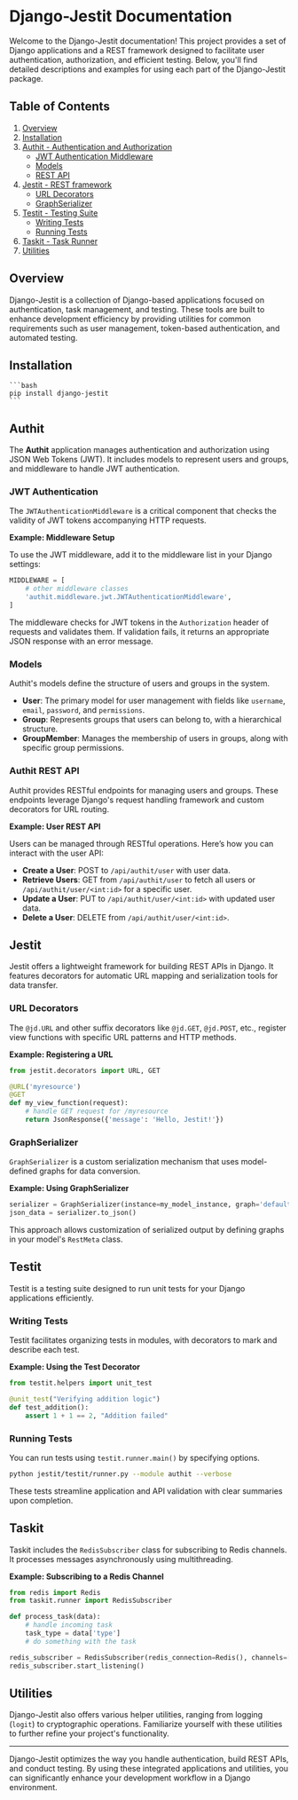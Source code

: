 # Django-Jestit Documentation

Welcome to the Django-Jestit documentation! This project provides a set of Django applications and a REST framework designed to facilitate user authentication, authorization, and efficient testing. Below, you'll find detailed descriptions and examples for using each part of the Django-Jestit package.

## Table of Contents

1. [Overview](#overview)
2. [Installation](#installation)
3. [Authit - Authentication and Authorization](#authit)
   - [JWT Authentication Middleware](#jwt-authentication)
   - [Models](#models)
   - [REST API](#authit-rest-api)
4. [Jestit - REST framework](#jestit)
   - [URL Decorators](#url-decorators)
   - [GraphSerializer](#graphserializer)
5. [Testit - Testing Suite](#testit)
   - [Writing Tests](#writing-tests)
   - [Running Tests](#running-tests)
6. [Taskit - Task Runner](#taskit)
7. [Utilities](#utilities)

## Overview

Django-Jestit is a collection of Django-based applications focused on authentication, task management, and testing. These tools are built to enhance development efficiency by providing utilities for common requirements such as user management, token-based authentication, and automated testing.

## Installation

    ```bash
    pip install django-jestit
    ```

## Authit

The **Authit** application manages authentication and authorization using JSON Web Tokens (JWT). It includes models to represent users and groups, and middleware to handle JWT authentication.

### JWT Authentication

The `JWTAuthenticationMiddleware` is a critical component that checks the validity of JWT tokens accompanying HTTP requests.

**Example: Middleware Setup**

To use the JWT middleware, add it to the middleware list in your Django settings:

```python
MIDDLEWARE = [
    # other middleware classes
    'authit.middleware.jwt.JWTAuthenticationMiddleware',
]
```

The middleware checks for JWT tokens in the `Authorization` header of requests and validates them. If validation fails, it returns an appropriate JSON response with an error message.

### Models

Authit's models define the structure of users and groups in the system.

- **User**: The primary model for user management with fields like `username`, `email`, `password`, and `permissions`.
- **Group**: Represents groups that users can belong to, with a hierarchical structure.
- **GroupMember**: Manages the membership of users in groups, along with specific group permissions.

### Authit REST API

Authit provides RESTful endpoints for managing users and groups. These endpoints leverage Django's request handling framework and custom decorators for URL routing.

**Example: User REST API**

Users can be managed through RESTful operations. Here’s how you can interact with the user API:

- **Create a User**: POST to `/api/authit/user` with user data.
- **Retrieve Users**: GET from `/api/authit/user` to fetch all users or `/api/authit/user/<int:id>` for a specific user.
- **Update a User**: PUT to `/api/authit/user/<int:id>` with updated user data.
- **Delete a User**: DELETE from `/api/authit/user/<int:id>`.

## Jestit

Jestit offers a lightweight framework for building REST APIs in Django. It features decorators for automatic URL mapping and serialization tools for data transfer.

### URL Decorators

The `@jd.URL` and other suffix decorators like `@jd.GET`, `@jd.POST`, etc., register view functions with specific URL patterns and HTTP methods.

**Example: Registering a URL**

```python
from jestit.decorators import URL, GET

@URL('myresource')
@GET
def my_view_function(request):
    # handle GET request for /myresource
    return JsonResponse({'message': 'Hello, Jestit!'})
```

### GraphSerializer

`GraphSerializer` is a custom serialization mechanism that uses model-defined graphs for data conversion.

**Example: Using GraphSerializer**

```python
serializer = GraphSerializer(instance=my_model_instance, graph='default')
json_data = serializer.to_json()
```

This approach allows customization of serialized output by defining graphs in your model's `RestMeta` class.

## Testit

Testit is a testing suite designed to run unit tests for your Django applications efficiently.

### Writing Tests

Testit facilitates organizing tests in modules, with decorators to mark and describe each test.

**Example: Using the Test Decorator**

```python
from testit.helpers import unit_test

@unit_test("Verifying addition logic")
def test_addition():
    assert 1 + 1 == 2, "Addition failed"
```

### Running Tests

You can run tests using `testit.runner.main()` by specifying options.

```bash
python jestit/testit/runner.py --module authit --verbose
```

These tests streamline application and API validation with clear summaries upon completion.

## Taskit

Taskit includes the `RedisSubscriber` class for subscribing to Redis channels. It processes messages asynchronously using multithreading.

**Example: Subscribing to a Redis Channel**

```python
from redis import Redis
from taskit.runner import RedisSubscriber

def process_task(data):
    # handle incoming task
    task_type = data['type']
    # do something with the task

redis_subscriber = RedisSubscriber(redis_connection=Redis(), channels=['my_channel'])
redis_subscriber.start_listening()
```

## Utilities

Django-Jestit also offers various helper utilities, ranging from logging (`logit`) to cryptographic operations. Familiarize yourself with these utilities to further refine your project's functionality.

---

Django-Jestit optimizes the way you handle authentication, build REST APIs, and conduct testing. By using these integrated applications and utilities, you can significantly enhance your development workflow in a Django environment.
